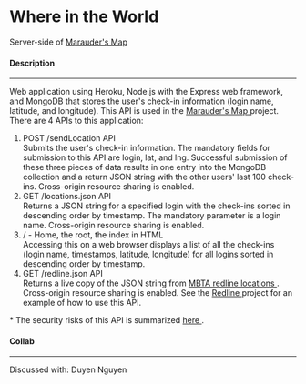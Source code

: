 <h1> Where in the World </h1>
<p> 
	Server-side of <a href="https://github.com/ahakone/comp20-ahakone/tree/master/mmap"> Marauder's Map </a>
</p>

<h4> Description </h4>
<hr>
<p>
	Web application using Heroku, Node.js with the Express web framework, and MongoDB that stores the user's check-in information (login name, latitude, and longitude). This API is used in the <a href="https://github.com/ahakone/comp20-ahakone/tree/master/mmap"> Marauder's Map </a> project. <br>
	There are 4 APIs to this application:
	<ol>
		<li>
			POST /sendLocation API <br>
			Submits the user's check-in information. The mandatory fields for submission to this API are login, lat, and lng. Successful submission of these three pieces of data results in one entry into the MongoDB collection and a return JSON string with the other users' last 100 check-ins. Cross-origin resource sharing is enabled.
		</li>
		<li>
			GET /locations.json API <br>
			Returns a JSON string for a specified login with the check-ins sorted in descending order by timestamp. The mandatory parameter is a login name. Cross-origin resource sharing is enabled.
		</li>
		<li>
			/ - Home, the root, the index in HTML <br>
			Accessing this on a web browser displays a list of all the check-ins (login name, timestamps, latitude, longitude) for all logins sorted in descending order by timestamp.
		</li>
		<li>
			GET /redline.json API <br>
			Returns a live copy of the JSON string from <a href="http://developer.mbta.com/lib/rthr/red.json"> MBTA redline locations </a>. Cross-origin resource sharing is enabled. See the <a href="https://github.com/ahakone/comp20-ahakone/tree/master/redline"> Redline </a> project for an example of how to use this API.
		</li>
	</ol>
	* The security risks of this API is summarized <a href="http://ahakone.github.io/security/"> here </a>.
</p>
 
<h4> Collab </h4>
<hr>
<p> Discussed with: Duyen Nguyen </p>


